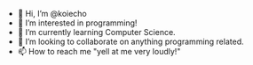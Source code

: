 - 👋 Hi, I’m @koiecho
- 👀 I’m interested in programming!
- 🌱 I’m currently learning Computer Science.
- 💞️ I’m looking to collaborate on anything programming related.
- 📫 How to reach me "yell at me very loudly!"

<!---
koiecho/koiecho is a ✨ special ✨ repository because its `README.md` (this file) appears on your GitHub profile.
You can click the Preview link to take a look at your changes.
--->
